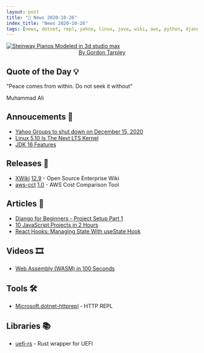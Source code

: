 ```yaml
---
layout: post
title: "📜 News 2020-10-26"
index_title: "News 2020-10-26"
tags: [news, dotnet, repl, yahoo, linux, java, wiki, aws, python, django, javascript, reactjs, webassembly, rustlang]
---
```


<a href="https://www.flickr.com/photos/39361795@N00">
  <img src="https://user-images.githubusercontent.com/430272/97233895-8820ad00-17be-11eb-98e1-6df857fedc3d.jpg"
     alt="Steinway Pianos Modeled in 3d studio max"
     class="image">
</a>

<div style="text-align:center">
   <a href="https://www.flickr.com/photos/39361795@N00">By Gordon Tarpley</a>
</div>

## Quote of the Day 💡

"Peace comes from within. Do not seek it without"

Muhammad Ali

## Annoucements 🥁

- [Yahoo Groups to shut down on December 15, 2020](https://en-global.help.yahoo.com/kb/SLN35505.html)
- [Linux 5.10 Is The Next LTS Kernel](https://twitter.com/gregkh/status/1320745076566433793?s=20)
- [JDK 16 Features](https://twitter.com/Sharat_Chander/status/1320798806481534977)

## Releases 🥳

- [XWiki](https://www.xwiki.org) [12.9](https://www.xwiki.org/xwiki/bin/view/ReleaseNotes/Data/XWiki/12.9/) - Open Source Enterprise Wiki
- [aws-cct](https://github.com/rocketmiles/aws-cct) [1.0](https://github.com/rocketmiles/aws-cct/releases/tag/v1.0.0) - AWS Cost Comparison Tool

## Articles 📜

- [Django for Beginners - Project Setup Part 1](https://dev.to/magesh236/django-for-beginners-project-setup-3de1)
- [10 JavaScript Projects in 2 Hours](https://dev.to/thenerdydev/10-javascript-projects-in-2-hours-3p1c)
- [React Hooks: Managing State With useState Hook](https://dev.to/pbteja1998/react-hooks-managing-state-with-usestate-hook-4689)

## Videos 🎞

- [Web Assembly (WASM) in 100 Seconds](https://www.youtube.com/watch?v=cbB3QEwWMlA)

## Tools 🛠

- [Microsoft.dotnet-httprepl](https://www.nuget.org/packages/Microsoft.dotnet-httprepl) - HTTP REPL

## Libraries 📚

- [uefi-rs](https://github.com/rust-osdev/uefi-rs) - Rust wrapper for UEFI


